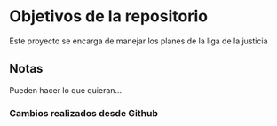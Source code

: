 # Objetivos de la repositorio

Este proyecto se encarga de manejar los planes de la liga de la justicia


## Notas
Pueden hacer lo que quieran...


### Cambios realizados desde Github
